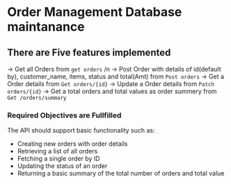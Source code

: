 # Order Management Database maintanance

## There are Five features implemented

-> Get all Orders from `get orders` /n
-> Post Order with details of id(default by), customer_name, items, status and total(Amt) from `Post orders` 
-> Get a Order details from `Get orders/{id}`
-> Update a Order details from `Patch orders/{id}`
-> Get a total orders and total values as order summery from `Get /orders/summary`


### Required Objectives are Fullfilled

The API should support basic functionality such as:
- Creating new orders with order details
- Retrieving a list of all orders
- Fetching a single order by ID
- Updating the status of an order
- Returning a basic summary of the total number of orders and total value
